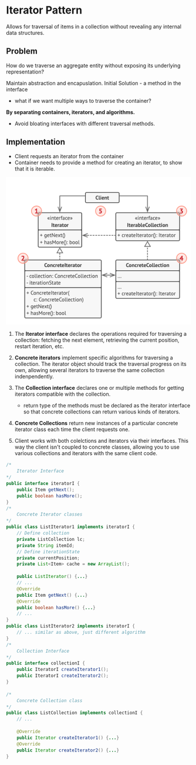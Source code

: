 # Iterator Pattern

Allows for traversal of items in a collection without revealing any internal data structures.

## Problem
How do we traverse an aggregate entity without exposing its underlying representation?

Maintain abstraction and encapuslation.
Initial Solution - a method in the interface
* what if we want multiple ways to traverse the container?

**By separating containers, iterators, and algorithms.**
* Avoid bloating interfaces with different traversal methods.

## Implementation
* Client requests an iterator from the container
* Container needs to provide a method for creating an iterator, to show that it is iterable.

![Alt text](image.png)

1. The **Iterator interface** declares the operations required for traversing a collection: fetching the next element, retrieving the current position, restart iteration, etc.
2. **Concrete iterators** implement specific algorithms for traversing a collection. The iterator object should track the traversal progress on its own, allowing several iterators to traverse the same collection indenpendently.
3. The **Collection interface** declares one or multiple methods for getting iterators compatible with the collection.
    * return type of the methods must be declared as the iterator interface so that concrete collections can return various kinds of iterators.

4. **Concrete Collections** return new instances of a particular concrete iterator class each time the client requests one.
5. Client works with both colelctions and iterators via their interfaces. This way the client isn't coupled to concrete classes, allowing you to use various collections and iterators with the same client code.

```java
/*
    Iterator Interface
*/
public interface iteratorI {
    public Item getNext();
    public boolean hasMore();
}
/*
    Concrete Iterator classes
*/ 
public class ListIterator1 implements iteratorI {
    // Define collection
    private ListCollection lc;
    private String itemId;
    // Define iterationState
    private currentPosition;
    private List<Item> cache = new ArrayList();

    public ListIterator() {...}
    // ...
    @Override
    public Item getNext() {...}
    @Override
    public boolean hasMore() {...}
    // ...
}
public class ListIterator2 implements iteratorI {
    // ... similar as above, just different algorithm
}
/*
    Collection Interface
*/
public interface collectionI {
    public IteratorI createIterator1();
    public IteratorI createIterator2();
}

/*
    Concrete Collection class
*/
public class ListCollection implements collectionI {
    // ...

    @Override
    public Iterator createIterator1() {...}
    @Override
    public Iterator createIterator2() {...}
}

```